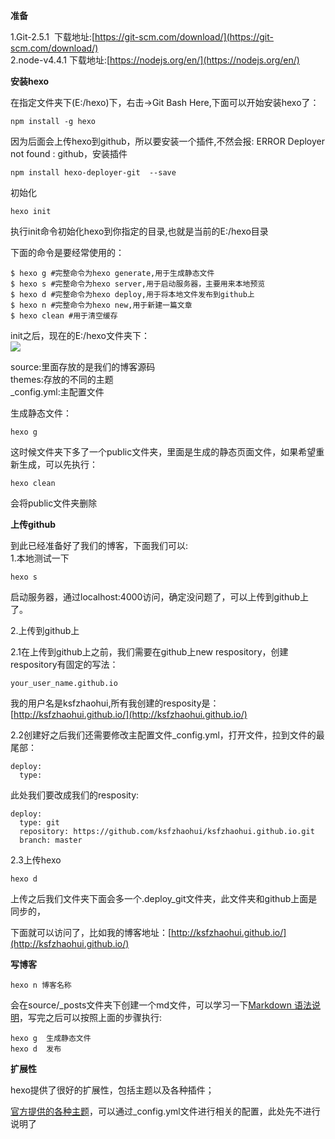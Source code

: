 ﻿**准备**

1.Git-2.5.1  下载地址:[https://git-scm.com/download/](https://git-scm.com/download/)  
2.node-v4.4.1 下载地址:[https://nodejs.org/en/](https://nodejs.org/en/)

**安装hexo**

在指定文件夹下(E:/hexo)下，右击->Git Bash Here,下面可以开始安装hexo了：  

```
npm install -g hexo
```

因为后面会上传hexo到github，所以要安装一个插件,不然会报: ERROR Deployer not found : github，安装插件  

```
npm install hexo-deployer-git  --save
```

初始化

```
hexo init
```

执行init命令初始化hexo到你指定的目录,也就是当前的E:/hexo目录

下面的命令是要经常使用的：

```
$ hexo g #完整命令为hexo generate,用于生成静态文件
$ hexo s #完整命令为hexo server,用于启动服务器，主要用来本地预览
$ hexo d #完整命令为hexo deploy,用于将本地文件发布到github上
$ hexo n #完整命令为hexo new,用于新建一篇文章
$ hexo clean #用于清空缓存
```

init之后，现在的E:/hexo文件夹下：  
![](http://static.oschina.net/uploads/space/2016/0326/171527_O0b8_159239.png)

source:里面存放的是我们的博客源码  
themes:存放的不同的主题  
_config.yml:主配置文件

生成静态文件：

```
hexo g
```

这时候文件夹下多了一个public文件夹，里面是生成的静态页面文件，如果希望重新生成，可以先执行：

```
hexo clean
```

会将public文件夹删除

**上传github**

到此已经准备好了我们的博客，下面我们可以:  
1.本地测试一下

```
hexo s
```

启动服务器，通过localhost:4000访问，确定没问题了，可以上传到github上了。

2.上传到github上

2.1在上传到github上之前，我们需要在github上new respository，创建respository有固定的写法：  

```
your_user_name.github.io
```

我的用户名是ksfzhaohui,所有我创建的resposity是：[http://ksfzhaohui.github.io/](http://ksfzhaohui.github.io/)

2.2创建好之后我们还需要修改主配置文件_config.yml，打开文件，拉到文件的最尾部：

```
deploy:
  type:
```

此处我们要改成我们的resposity:  

```
deploy:
  type: git
  repository: https://github.com/ksfzhaohui/ksfzhaohui.github.io.git
  branch: master
```

2.3上传hexo

```
hexo d
```

上传之后我们文件夹下面会多一个.deploy_git文件夹，此文件夹和github上面是同步的，

下面就可以访问了，比如我的博客地址：[http://ksfzhaohui.github.io/](http://ksfzhaohui.github.io/)

**写博客**

```
hexo n 博客名称
```

会在source/_posts文件夹下创建一个md文件，可以学习一下[Markdown 语法说明](http://wowubuntu.com/markdown/#p)，写完之后可以按照上面的步骤执行:

```
hexo g  生成静态文件
hexo d  发布
```

**扩展性**

hexo提供了很好的扩展性，包括主题以及各种插件；

[官方提供的各种主题](https://github.com/hexojs/hexo/wiki/Themes)，可以通过_config.yml文件进行相关的配置，此处先不进行说明了